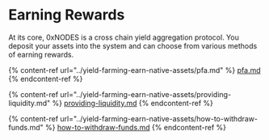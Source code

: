# Earning Rewards

At its core, 0xNODES is a cross chain yield aggregation protocol. You deposit your assets into the system and can choose from various methods of earning rewards.

{% content-ref url="../yield-farming-earn-native-assets/pfa.md" %}
[pfa.md](../yield-farming-earn-native-assets/pfa.md)
{% endcontent-ref %}

{% content-ref url="../yield-farming-earn-native-assets/providing-liquidity.md" %}
[providing-liquidity.md](../yield-farming-earn-native-assets/providing-liquidity.md)
{% endcontent-ref %}

{% content-ref url="../yield-farming-earn-native-assets/how-to-withdraw-funds.md" %}
[how-to-withdraw-funds.md](../yield-farming-earn-native-assets/how-to-withdraw-funds.md)
{% endcontent-ref %}
